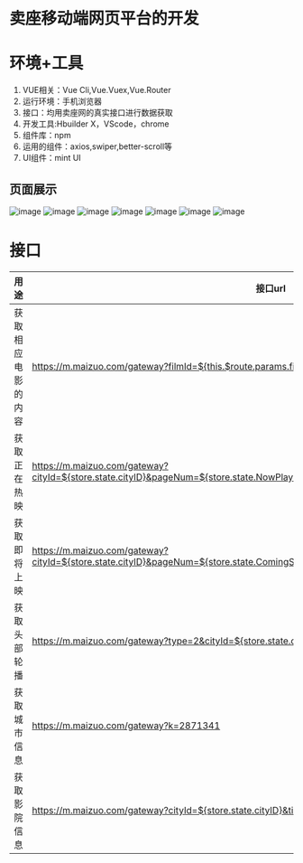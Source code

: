 # 卖座移动端网页平台的开发
# 环境+工具
  1. VUE相关：Vue Cli,Vue.Vuex,Vue.Router
  2. 运行环境：手机浏览器
  3. 接口：均用卖座网的真实接口进行数据获取
  4. 开发工具:Hbuilder X，VScode，chrome
  5. 组件库：npm
  6. 运用的组件：axios,swiper,better-scroll等
  7. UI组件：mint UI
  
## 页面展示  

![image](https://github.com/Iceseas/maizuo/blob/master/imgs/1.png)
![image](https://github.com/Iceseas/maizuo/blob/master/imgs/2.png)
![image](https://github.com/Iceseas/maizuo/blob/master/imgs/3.png)
![image](https://github.com/Iceseas/maizuo/blob/master/imgs/4.png)
![image](https://github.com/Iceseas/maizuo/blob/master/imgs/5.png)
![image](https://github.com/Iceseas/maizuo/blob/master/imgs/6.png)
![image](https://github.com/Iceseas/maizuo/blob/master/imgs/7.png)
# 接口
  

用途| 接口url
---|---
获取相应电影的内容 | https://m.maizuo.com/gateway?filmId=${this.$route.params.filmid}&k=7015510
获取正在热映 | https://m.maizuo.com/gateway?cityId=${store.state.cityID}&pageNum=${store.state.NowPlayingAjaxNum}&pageSize=10&type=1&k=9604590
获取即将上映 | https://m.maizuo.com/gateway?cityId=${store.state.cityID}&pageNum=${store.state.ComingSoonAjaxNum}&pageSize=10&type=2&k=9800611
获取头部轮播 | https://m.maizuo.com/gateway?type=2&cityId=${store.state.cityID}&k=9912477
获取城市信息 | https://m.maizuo.com/gateway?k=2871341
获取影院信息 | https://m.maizuo.com/gateway?cityId=${store.state.cityID}&ticketFlag=1&k=1573618




